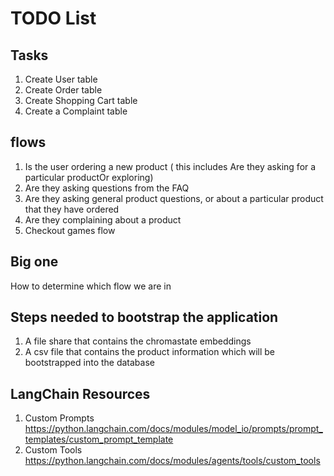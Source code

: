 # TODO List

## Tasks

1. Create User table
2. Create Order table
3. Create Shopping Cart table
4. Create a Complaint table

## flows

1. Is the user ordering a new product ( this includes Are they asking for a particular productOr exploring)
2. Are they asking questions from the FAQ
3. Are they asking general product questions, or about a particular product that they have ordered
4. Are they complaining about a product
5. Checkout games flow

## Big one

How to determine which flow we are in

## Steps needed to bootstrap the application

1. A file share that contains the chromastate embeddings
2. A csv file that contains the product information which will be bootstrapped into the database

## LangChain Resources
1. Custom Prompts <https://python.langchain.com/docs/modules/model_io/prompts/prompt_templates/custom_prompt_template>
2. Custom Tools https://python.langchain.com/docs/modules/agents/tools/custom_tools